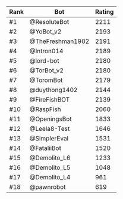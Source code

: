 Rank|Bot|Rating
---|---|---
#1|@ResoluteBot|2211
#2|@YoBot_v2|2193
#3|@TheFreshman1902|2191
#4|@Intron014|2189
#5|@lord-bot|2180
#6|@TorBot_v2|2180
#7|@ToromBot|2179
#8|@duythong1402|2144
#9|@FireFishBOT|2139
#10|@RaspFish|2060
#11|@OpeningsBot|1833
#12|@Leela8-Test|1646
#13|@SimplerEval|1531
#14|@FataliiBot|1520
#15|@Demolito_L6|1233
#16|@Demolito_L5|1048
#17|@Demolito_L4|961
#18|@pawnrobot|619

